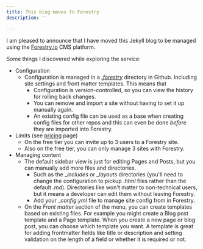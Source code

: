 ```yaml
---
title: This blog moves to Forestry
description: ''

---
```

I am pleased to announce that I have moved this Jekyll blog to be managed using the [Forestry.io](https://forestry.io) CMS platform.

Some things I discovered while exploring the service:

* Configuration
  * Configuration is managed in a [_.forestry_](https://github.com/MichaelCurrin/coding-blog/tree/master/.forestry) directory in Github. Including site settings and front matter templates. This means that 
    * Configuration is version-controlled, so you can view the history for rolling back changes.
    * You can remove and import a site without having to set it up manually again.
    * An existing config file can be used as a base when creating config files for other repos and this can even be done _before_ they are imported into Forestry.
* Limits (see [pricing](https://forestry.io/pricing/ "pricing") page)
  * On the free tier you can invite up to 3 users to a Forestry site.
  * Also on the free tier, you can only manage 3 sites with Forestry.
* Managing content
  * The default sidebar view is just for editing Pages and Posts, but you can manually add more files and directories.
    * Such as the __includes_ or __layouts_ directories (you'll need to change the configuration to pickup _.html_ files rather than the default _.md_). Directories like won't matter to non-technical users, but it means a developer can edit them without leaving Forestry.
    * Add your __config.yml_ file to manage site config from in Forestry.
  * On the _Front matter_ section of the menu, you can create templates based on existing files. For example you might create a Blog post template and a Page template. When you create a new page or blog post, you can choose which template you want. A template is great for adding frontmatter fields like title or description and setting validation on the length of a field or whether it is required or not.